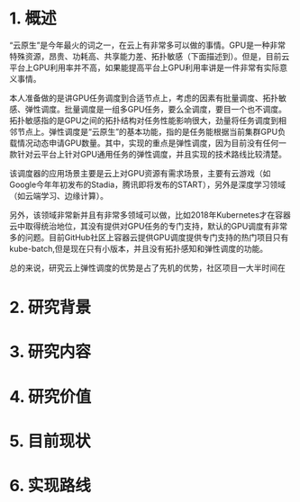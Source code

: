 # 1. 概述
“云原生”是今年最火的词之一，在云上有非常多可以做的事情。GPU是一种非常特殊资源，昂贵、功耗高、共享能力差、拓扑敏感（下面描述到）。但是，目前云平台上GPU利用率并不高，如果能提高平台上GPU利用率讲是一件非常有实际意义事情。

本人准备做的是讲GPU任务调度到合适节点上，考虑的因素有批量调度、拓扑敏感、弹性调度。批量调度是一组多GPU任务，要么全调度，要目一个也不调度。拓扑敏感指的是GPU之间的拓扑结构对任务性能影响很大，劲量将任务调度到相邻节点上。弹性调度是“云原生”的基本功能，指的是任务能根据当前集群GPU负载情况动态申请GPU数量。其中，实现的重点是弹性调度，因为目前没有任何一款针对云平台上针对GPU通用任务的弹性调度，并且实现的技术路线比较清楚。

该调度器的应用场景主要是云上对GPU资源有需求场景，主要有云游戏（如Google今年年初发布的Stadia，腾讯即将发布的START），另外是深度学习领域（如云端学习、边缘计算）。

另外，该领域非常新并且有非常多领域可以做，比如2018年Kubernetes才在容器云中取得统治地位，其没有提供对GPU任务的专门支持，默认的GPU调度有非常多的问题。目前GitHub社区上容器云提供GPU调度提供专门支持的热门项目只有kube-batch,但是现在只有小版本，并且没有拓扑感知和弹性调度的功能。

总的来说，研究云上弹性调度的优势是占了先机的优势，社区项目一大半时间在


# 2. 研究背景
# 3. 研究内容
# 4. 研究价值
# 5. 目前现状
# 6. 实现路线